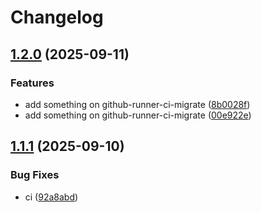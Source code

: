 # Changelog

## [1.2.0](https://github.com/mathisDlmr/fff/compare/padoa-tools/github-runner-ci-migrate-v1.1.1...padoa-tools/github-runner-ci-migrate-v1.2.0) (2025-09-11)


### Features

* add something on github-runner-ci-migrate ([8b0028f](https://github.com/mathisDlmr/fff/commit/8b0028f7fdb054d6fb59c6beabe290badab89379))
* add something on github-runner-ci-migrate ([00e922e](https://github.com/mathisDlmr/fff/commit/00e922e961bfe669d614554cce43f2404b687973))

## [1.1.1](https://github.com/mathisDlmr/fff/compare/padoa-tools/github-runner-ci-migrate-v1.1.0...padoa-tools/github-runner-ci-migrate-v1.1.1) (2025-09-10)


### Bug Fixes

* ci ([92a8abd](https://github.com/mathisDlmr/fff/commit/92a8abd9c07dc62c357229fc3bfec524b09added))
